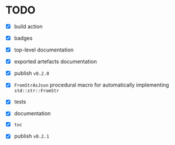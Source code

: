 # TODO

* [x] build action

* [x] badges

* [x] top-level documentation

* [x] exported artefacts documentation

* [x] publish `v0.2.0`

* [x] `FromStrAsJson` procedural macro for automatically implementing
  `std::str::FromStr`

* [x] tests

* [x] documentation

* [x] `toc`

* [x] publish `v0.2.1`
